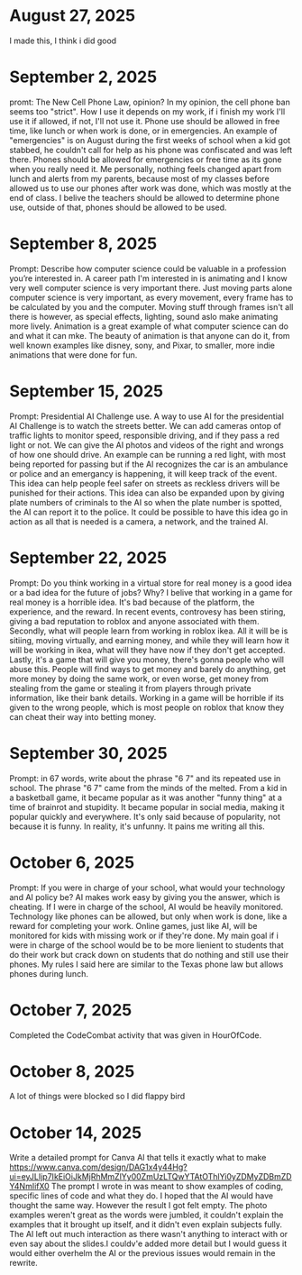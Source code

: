 # August 27, 2025
I made this, I think i did good
# September 2, 2025
promt: The New Cell Phone Law, opinion?
In my opinion, the cell phone ban seems too "strict". How I use it depends on my work, if i finish my work I'll use it if allowed, if not, I'll not use it. Phone use should be allowed in free time, like lunch or when work is done, or in emergencies. An example of "emergencies" is on August during the first weeks of school when a kid got stabbed, he couldn't call for help as his phone was confiscated and was left there. Phones should be allowed for emergencies or free time as its gone when you really need it. Me personally, nothing feels changed apart from lunch and alerts from my parents, because most of my classes before allowed us to use our phones after work was done, which was mostly at the end of class. I belive the teachers should be allowed to determine phone use, outside of that, phones should be allowed to be used.
# September 8, 2025
Prompt: Describe how computer science could be valuable in a profession you’re interested in.
A career path I'm interested in is animating and I know very well computer science is very important there. Just moving parts alone computer science is very important, as every movement, every frame has to be calculated by you and the computer. Moving stuff through frames isn't all there is however, as special effects, lighting, sound aslo make animating more lively. Animation is a great example of what computer science can do and what it can mke. The beauty of animation is that anyone can do it, from well known examples like disney, sony, and Pixar, to smaller, more indie animations that were done for fun.
# September 15, 2025
Prompt: Presidential AI Challenge use.
A way to use AI for the presidential AI Challenge is to watch the streets better. We can add cameras ontop of traffic lights to monitor speed, responsible driving, and if they pass a red light or not. We can give the AI photos and videos of the right and wrongs of how one should drive. An example can be running a red light, with most being reported for passing but if the AI recognizes the car is an ambulance or police and an emergancy is happening, it will keep track of the event. This idea can help people feel safer on streets as reckless drivers will be punished for their actions. This idea can also be expanded upon by giving plate numbers of criminals to the AI so when the plate number is spotted, the AI can report it to the police. It could be possible to have this idea go in action as all that is needed is a camera, a network, and the trained AI.
# September 22, 2025
Prompt: Do you think working in a virtual store for real money is a good idea or a bad idea for the future of jobs? Why?
I belive that working in a game for real money is a horrible idea. It's bad because of the platform, the experience, and the reward. In recent events, controvesy has been stiring, giving a bad reputation to roblox and anyone associated with them. Secondly, what will people learn from working in roblox ikea. All it will be is sitiing, moving virtually, and earning money, and while they will learn how it will be working in ikea, what will they have now if they don't get accepted. Lastly, it's a game that will give you money, there's gonna people who will abuse this. People will find ways to get money and barely do anything, get more money by doing the same work, or even worse, get money from stealing from the game or stealing it from players through private information, like their bank details. Working in a game will be horrible if its given to the wrong people, which is most people on roblox that know they can cheat their way into betting money.
# September 30, 2025
Prompt: in 67 words, write about the phrase "6 7" and its repeated use in school.
The phrase "6 7" came from the minds of the melted. From a kid in a basketball game, it became popular as it was another "funny thing" at a time of brainrot and stupidity. It became popular in social media, making it popular quickly and everywhere. It's only said because of popularity, not because it is funny. In reality, it's unfunny. It pains me writing all this.
# October 6, 2025
Prompt: If you were in charge of your school, what would your technology and AI policy be?
AI makes work easy by giving you the answer, which is cheating. If I were in charge of the school, AI would be heavily monitored. Technology like phones can be allowed, but only when work is done, like a reward for completing your work. Online games, just like AI, will be monitored for kids with missing work or if they're done. My main goal if i were in charge of the school would be to be more lienient to students that do their work but crack down on students that do nothing and still use their phones. My rules I said here are similar to the Texas phone law but allows phones during lunch.
# October 7, 2025
Completed the CodeCombat activity that was given in HourOfCode.
# October 8, 2025
A lot of things were blocked so I did flappy bird
# October 14, 2025
Write a detailed prompt for Canva AI that tells it exactly what to make
https://www.canva.com/design/DAG1x4y44Hg?ui=eyJLIjp7IkEiOiJkMjRhMmZlYy00ZmUzLTQwYTAtOThlYi0yZDMyZDBmZDY4NmIifX0
The prompt I wrote in was meant to show examples of coding, specific lines of code and what they do. I hoped that the AI would have thought the same way. However the result I got felt empty. The photo examples weren't great as the words were jumbled, it couldn't explain the examples that it brought up itself, and it didn't even explain subjects fully. The AI left out much interaction as there wasn't anything to interact with or even say about the slides.I couldv'e added more detail but I would guess it would either overhelm the AI or the previous issues would remain in the rewrite.
